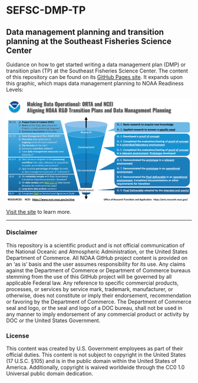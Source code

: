 # SEFSC-DMP-TP
## Data management planning and transition planning at the Southeast Fisheries Science Center

Guidance on how to get started writing a data management plan (DMP) or transition plan (TP) at the Southeast Fisheries Science Center. The content of this repository can be found on its [GitHub Pages site](https://mattgrossi-noaa.github.io/SEFSC-DMP-TP). It expands upon this graphic, which maps data management planning to NOAA Readiness Levels:

![*An easy way to think about data management plans is to frame them relative to NOAA Readiness Levels. Courtesy of NOAA [National Centers for Environmental Information](https://www.ncei.noaa.gov/) and [Office of Research, Transtions, and Application](https://orta.research.noaa.gov/).*](images/UxS_Sharable_TP-DMP_Process_Graphic.png)

[Visit the site](https://mattgrossi-noaa.github.io/SEFSC-DMP-TP) to learn more.

---
### Disclaimer

This repository is a scientific product and is not official communication of the National Oceanic and Atmospheric Administration, or the United States Department of Commerce. All NOAA GitHub project content is provided on an ‘as is’ basis and the user assumes responsibility for its use. Any claims against the Department of Commerce or Department of Commerce bureaus stemming from the use of this GitHub project will be governed by all applicable Federal law. Any reference to specific commercial products, processes, or services by service mark, trademark, manufacturer, or otherwise, does not constitute or imply their endorsement, recommendation or favoring by the Department of Commerce. The Department of Commerce seal and logo, or the seal and logo of a DOC bureau, shall not be used in any manner to imply endorsement of any commercial product or activity by DOC or the United States Government.

### License

This content was created by U.S. Government employees as part of their official duties. This content is not subject to copyright in the United States (17 U.S.C. §105) and is in the public domain within the United States of America. Additionally, copyright is waived worldwide through the CC0 1.0 Universal public domain dedication.


